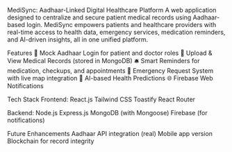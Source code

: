 MediSync: Aadhaar-Linked Digital Healthcare Platform
A web application designed to centralize and secure patient medical records using Aadhaar-based login. MediSync empowers patients and healthcare providers with real-time access to health data, emergency services, medication reminders, and AI-driven insights, all in one unified platform.

Features
🔐 Mock Aadhaar Login for patient and doctor roles
📁 Upload & View Medical Records (stored in MongoDB)
🛎️ Smart Reminders for medication, checkups, and appointments
📍 Emergency Request System with live map integration
🧠 AI-based Health Predictions
🌐 Firebase Web Notifications

Tech Stack
Frontend:
React.js
Tailwind CSS
Toastify
React Router

Backend:
Node.js
Express.js
MongoDB (with Mongoose)
Firebase (for notifications)

Future Enhancements
Aadhaar API integration (real)
Mobile app version
Blockchain for record integrity
